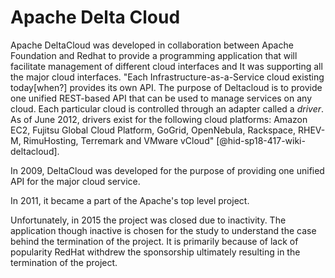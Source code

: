 Apache Delta Cloud
==================

Apache DeltaCloud was developed in collaboration between Apache
Foundation and Redhat to provide a programming application that will
facilitate management of different cloud interfaces and It was
supporting all the major cloud interfaces. "Each
Infrastructure-as-a-Service cloud existing today\[when?\] provides its
own API. The purpose of Deltacloud is to provide one unified REST-based
API that can be used to manage services on any cloud. Each particular
cloud is controlled through an adapter called a *driver*. As of June
2012, drivers exist for the following cloud platforms: Amazon EC2,
Fujitsu Global Cloud Platform, GoGrid, OpenNebula, Rackspace, RHEV-M,
RimuHosting, Terremark and VMware
vCloud" [@hid-sp18-417-wiki-deltacloud].

In 2009, DeltaCloud was developed for the purpose of providing one
unified API for the major cloud service.

In 2011, it became a part of the Apache's top level project.

Unfortunately, in 2015 the project was closed due to inactivity. The
application though inactive is chosen for the study to understand the
case behind the termination of the project. It is primarily because of
lack of popularity RedHat withdrew the sponsorship ultimately resulting
in the termination of the project.
